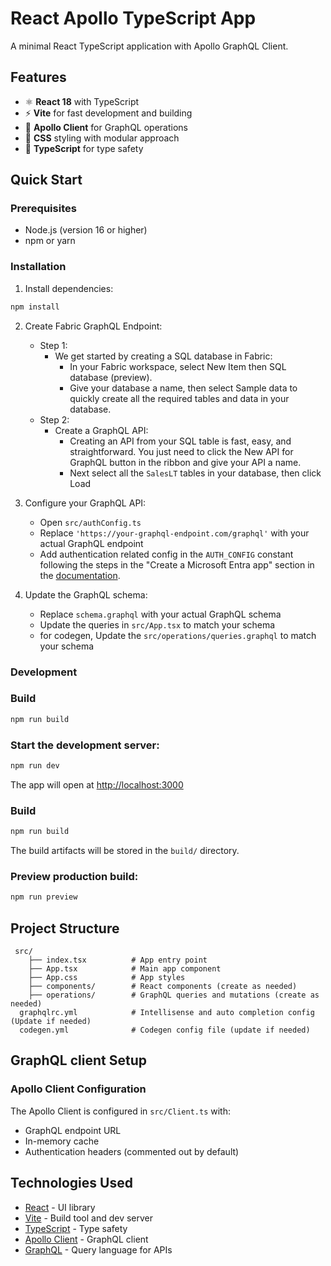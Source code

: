 # React Apollo TypeScript App

A minimal React TypeScript application with Apollo GraphQL Client.

## Features

- ⚛️ **React 18** with TypeScript
- ⚡ **Vite** for fast development and building
- 🚀 **Apollo Client** for GraphQL operations
- 🎨 **CSS** styling with modular approach
- 🔧 **TypeScript** for type safety

## Quick Start

### Prerequisites

- Node.js (version 16 or higher)
- npm or yarn

### Installation

1. Install dependencies:
```bash
npm install
```

2. Create Fabric GraphQL Endpoint:
   - Step 1:
      - We get started by creating a SQL database in Fabric:
         - In your Fabric workspace, select New Item then SQL database (preview).
         - Give your database a name, then select Sample data to quickly create all the required tables and data in your database.
   - Step 2:
      - Create a GraphQL API:
         - Creating an API from your SQL table is fast, easy, and straightforward. You just need to click the New API for GraphQL button in the ribbon and give your API a name.
         - Next select all the `SalesLT` tables in your database, then click Load

3. Configure your GraphQL API:
   - Open `src/authConfig.ts`
   - Replace `'https://your-graphql-endpoint.com/graphql'` with your actual GraphQL endpoint
   - Add authentication related config in the `AUTH_CONFIG` constant following the steps in the "Create a Microsoft Entra app" section in the [documentation](https://learn.microsoft.com/en-us/fabric/data-engineering/connect-apps-api-graphql#create-a-microsoft-entra-app).

4. Update the GraphQL schema:
   - Replace `schema.graphql` with your actual GraphQL schema
   - Update the queries in `src/App.tsx` to match your schema
   - for codegen, Update the `src/operations/queries.graphql` to match your schema

### Development

### Build

```bash
npm run build
```

### Start the development server:
```bash
npm run dev
```

The app will open at [http://localhost:3000](http://localhost:3000)

### Build

```bash
npm run build
```

The build artifacts will be stored in the `build/` directory.

### Preview production build:
```bash
npm run preview
```

## Project Structure

```
 src/
    ├── index.tsx          # App entry point
    ├── App.tsx            # Main app component
    ├── App.css            # App styles
    ├── components/        # React components (create as needed)
    ├── operations/        # GraphQL queries and mutations (create as needed)
  graphqlrc.yml            # Intellisense and auto completion config (Update if needed)
  codegen.yml              # Codegen config file (update if needed)
```

## GraphQL client Setup

### Apollo Client Configuration

The Apollo Client is configured in `src/Client.ts` with:
- GraphQL endpoint URL
- In-memory cache
- Authentication headers (commented out by default)


## Technologies Used

- [React](https://reactjs.org/) - UI library
- [Vite](https://vitejs.dev/) - Build tool and dev server
- [TypeScript](https://www.typescriptlang.org/) - Type safety
- [Apollo Client](https://www.apollographql.com/docs/react/) - GraphQL client
- [GraphQL](https://graphql.org/) - Query language for APIs


